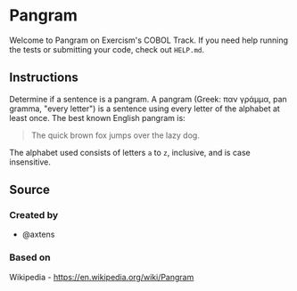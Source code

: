 # Pangram

Welcome to Pangram on Exercism's COBOL Track.
If you need help running the tests or submitting your code, check out `HELP.md`.

## Instructions

Determine if a sentence is a pangram. A pangram (Greek: παν γράμμα, pan gramma,
"every letter") is a sentence using every letter of the alphabet at least once.
The best known English pangram is:
> The quick brown fox jumps over the lazy dog.

The alphabet used consists of letters `a` to `z`, inclusive, and is case
insensitive.

## Source

### Created by

- @axtens

### Based on

Wikipedia - https://en.wikipedia.org/wiki/Pangram